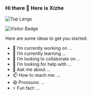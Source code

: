 ### Hi there 👋 Here is Xizhe


![Top Langs](https://github-readme-stats.vercel.app/api/top-langs/?username=RaysLinn&hide=TeX&layout=compact)

![Visitor Badge](https://visitor-badge.laobi.icu/badge?page_id=RaysLinn.RaysLinn)

Here are some ideas to get you started:

- 🔭 I’m currently working on ...
- 🌱 I’m currently learning ...
- 👯 I’m looking to collaborate on ...
- 🤔 I’m looking for help with ...
- 💬 Ask me about ...
- 📫 How to reach me: ...
- 😄 Pronouns: ...
- ⚡ Fun fact: ...
